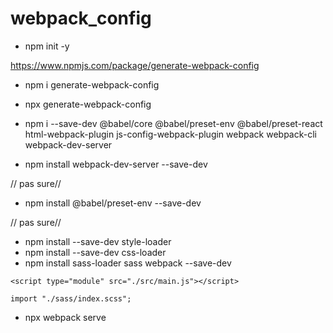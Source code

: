 # webpack_config

- npm init -y

https://www.npmjs.com/package/generate-webpack-config

- npm i generate-webpack-config

- npx generate-webpack-config

- npm i --save-dev  @babel/core @babel/preset-env @babel/preset-react html-webpack-plugin js-config-webpack-plugin webpack webpack-cli webpack-dev-server

- npm install webpack-dev-server --save-dev

// pas sure// 

- npm install @babel/preset-env --save-dev

// pas sure//

- npm install --save-dev style-loader
- npm install --save-dev css-loader
- npm install sass-loader sass webpack --save-dev

```
<script type="module" src="./src/main.js"></script>
```
```
import "./sass/index.scss";
```

- npx webpack serve